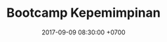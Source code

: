 ---
layout: schedules
title: Bootcamp Kepemimpinan
date: 2017-09-09 08:30:00 +0700
status-class: bg-success text-white
note: Some quick example text to build on the card title and make up the bulk of the card's content.
publish: true
permalink: /schedules/:year/:title/
---
